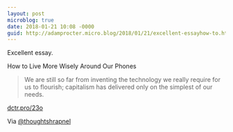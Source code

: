 ```yaml
---
layout: post
microblog: true
date: 2018-01-21 10:08 -0000
guid: http://adamprocter.micro.blog/2018/01/21/excellent-essayhow-to.html
---
```

Excellent essay.

How to Live More Wisely Around Our Phones

> We are still so far from inventing the technology we really require for us to flourish; capitalism has delivered only on the simplest of our needs.

[dctr.pro/23o](http://dctr.pro/23o)

Via [@thoughtshrapnel](https://micro.blog/thoughtshrapnel) 
